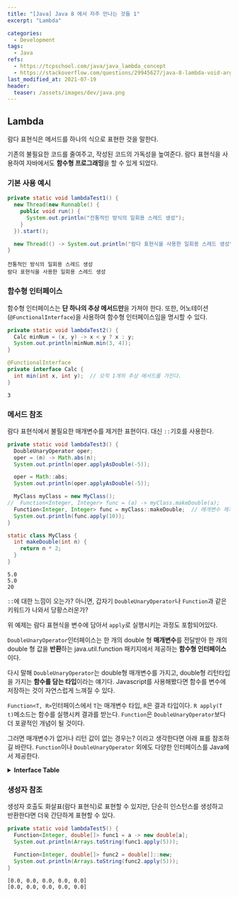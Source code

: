 ```yaml
---
title: "[Java] Java 8 에서 자주 만나는 것들 1"
excerpt: "Lambda"

categories:
  - Development
tags:
  - Java
refs:
  - https://tcpschool.com/java/java_lambda_concept
  - https://stackoverflow.com/questions/29945627/java-8-lambda-void-argument
last_modified_at: 2021-07-19
header:
  teaser: /assets/images/dev/java.png
---
```


## Lambda

람다 표현식은 메서드를 하나의 식으로 표현한 것을 말한다.

기존의 불필요한 코드를 줄여주고, 작성된 코드의 가독성을 높여준다. 람다 표현식을 사용하여 자바에서도 **함수형 프로그래밍**을 할 수 있게 되었다.

### 기본 사용 예시

```java
private static void lambdaTest1() {
  new Thread(new Runnable() {
    public void run() {
      System.out.println("전통적인 방식의 일회용 스레드 생성");
    }
  }).start();

  new Thread(() -> System.out.println("람다 표현식을 사용한 일회용 스레드 생성")).start();
}
```

```shell
전통적인 방식의 일회용 스레드 생성
람다 표현식을 사용한 일회용 스레드 생성
```

### 함수형 인터페이스

함수형 인터페이스는 **단 하나의 추상 메서드만**을 가져야 한다. 또한, 어노테이션(`@FunctionalInterface`)을 사용하여 함수형 인터페이스임을 명시할 수 있다.

```java
private static void lambdaTest2() {
  Calc minNum = (x, y) -> x < y ? x : y;
  System.out.println(minNum.min(3, 4));
}

@FunctionalInterface
private interface Calc {
  int min(int x, int y);  // 오직 1개의 추상 메서드를 가진다.
}
```

```shell
3
```

### 메서드 참조

람다 표현식에서 불필요한 매개변수를 제거한 표현이다. 대신 `::`기호를 사용한다.

```java
private static void lambdaTest3() {
  DoubleUnaryOperator oper;
  oper = (n) -> Math.abs(n);
  System.out.println(oper.applyAsDouble(-5));

  oper = Math::abs;
  System.out.println(oper.applyAsDouble(-5));

  MyClass myClass = new MyClass();
//  Function<Integer, Integer> func = (a) -> myClass.makeDouble(a);
  Function<Integer, Integer> func = myClass::makeDouble;  // 매개변수 제거
  System.out.println(func.apply(10));
}

static class MyClass {
  int makeDouble(int n) {
    return n * 2;
  }
}
```

```shell
5.0
5.0
20
```

`::`에 대한 느낌이 오는가?  아니면, 갑자기 `DoubleUnaryOperator`나 `Function`과 같은 키워드가 나와서 당황스러운가?

위 예제는 람다 표현식을 변수에 담아서 `apply`로 실행시키는 과정도 포함되어있다.

`DoubleUnaryOperator`인터페이스는 한 개의 double 형 **매개변수**를 전달받아 한 개의 double 형 값을 **반환**하는 java.util.function 패키지에서 제공하는 **함수형 인터페이스**이다.

다시 말해 `DoubleUnaryOperator`는 double형 매개변수를 가지고, double형 리턴타입을 가지는 **함수를 담는 타입**이라는 얘기다. 
Javascript를 사용해봤다면 함수를 변수에 저장하는 것이 자연스럽게 느껴질 수 있다.

`Function<T, R>`인터페이스에서 `T`는 매개변수 타입, `R`은 결과 타입이다. `R apply(T t)`메소드는 함수를 실행시켜 결과를 받는다. 
`Function`은 `DoubleUnaryOperator`보다 더 포괄적인 개념이 될 것이다.

그러면 매개변수가 없거나 리턴 값이 없는 경우는? 이라고 생각한다면 아래 표를 참조하길 바란다. 
`Function`이나 `DoubleUnaryOperator` 외에도 다양한 인터페이스를 Java에서 제공한다.

<details>

<summary><strong>Interface Table</strong></summary>

<table style="font-size: 1em">
  <tbody>
    <tr>
      <td style="width: 50%"><code>Supplier</code></td>
      <td style="width: 20%">( )</td>
      <td style="width: 10%">-></td>
      <td style="width: 20%">x</td>
    </tr>
    <tr>
      <td><code>Consumer</code></td>
      <td>x</td>
      <td>-></td>
      <td>( )</td>
    </tr>
    <tr>
      <td><code>Callable</code></td>
      <td>( )</td>
      <td>-></td>
      <td>x throws exception</td>
    </tr>
    <tr>
      <td><code>Runnable</code></td>
      <td>( )</td>
      <td>-></td>
      <td>( )</td>
    </tr>
    <tr>
      <td><code>Function</code></td>
      <td>x</td>
      <td>-></td>
      <td>y</td>
    </tr>
    <tr>
      <td><code>BiFunction</code></td>
      <td>x,y</td>
      <td>-></td>
      <td>z</td>
    </tr>
    <tr>
      <td><code>Predicate</code></td>
      <td>x</td>
      <td>-></td>
      <td>boolean</td>
    </tr>
    <tr>
      <td><code>UnaryOperator</code></td>
      <td>x1</td>
      <td>-></td>
      <td>x2</td>
    </tr>
    <tr>
      <td><code>BinaryOperator</code></td>
      <td>x1,x2</td>
      <td>-></td>
      <td>x3</td>
    </tr>
  </tbody>
</table>

</details>

### 생성자 참조

생성자 호출도 화살표(람다 표현식)로 표현할 수 있지만, 단순히 인스턴스를 생성하고 반환한다면 더욱 간단하게 표현할 수 있다.

```java
private static void lambdaTest5() {
  Function<Integer, double[]> func1 = a -> new double[a];
  System.out.println(Arrays.toString(func1.apply(5)));

  Function<Integer, double[]> func2 = double[]::new;
  System.out.println(Arrays.toString(func2.apply(5)));
}
```

```shell
[0.0, 0.0, 0.0, 0.0, 0.0]
[0.0, 0.0, 0.0, 0.0, 0.0]
```
